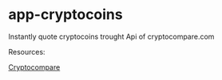 # app-cryptocoins

Instantly quote cryptocoins trought Api of cryptocompare.com

Resources:

[Cryptocompare](https://www.cryptocompare.com/)
